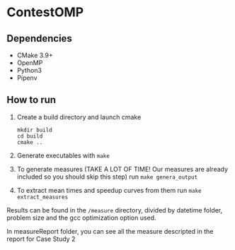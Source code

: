 # ContestOMP

## Dependencies

* CMake 3.9+
* OpenMP
* Python3
* Pipenv

## How to run

1. Create a build directory and launch cmake

   ```batch
   mkdir build
   cd build
   cmake ..
   ```

2. Generate executables with `make`
3. To generate measures (TAKE A LOT OF TIME! Our measures are already included so you should skip this step) run `make genera_output`
4. To extract mean times and speedup curves from them run `make extract_measures`

Results can be found in the `/measure` directory, divided by datetime folder, problem size and the gcc optimization option used.

In measureReport folder, you can see all the measure descripted in the report for Case Study 2


